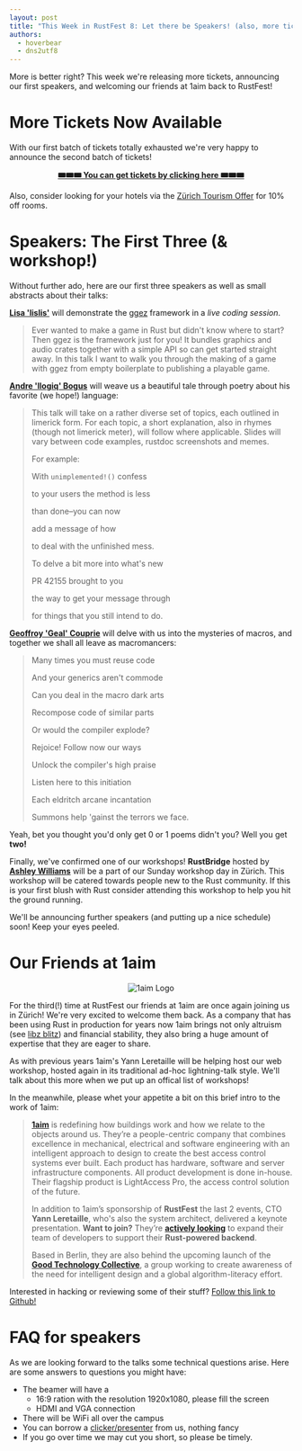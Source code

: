 ```yaml
---
layout: post
title: "This Week in RustFest 8: Let there be Speakers! (also, more tickets)"
authors:
  - hoverbear
  - dns2utf8
---
```


More is better right? This week we're releasing more tickets, announcing our first speakers, and welcoming our friends at 1aim back to RustFest!

# More Tickets Now Available

With our first batch of tickets totally exhausted we're very happy to announce the second batch of tickets!

<div style="text-align: center">
  <a href="https://ti.to/asquera-event-ug/rustfest-zurich/">
    <strong>🎟🎟🎟 You can get tickets by clicking here 🎟🎟🎟</strong>
  </a>
</div>


Also, consider looking for your hotels via the [Zürich Tourism Offer](https://www.zuerich.com/en/visit/rustfest-zuerich) for 10% off rooms.

# Speakers: The First Three (& workshop!)

Without further ado, here are our first three speakers as well as small abstracts about their talks:

[**Lisa 'lislis'**](https://github.com/lislis) will demonstrate the [ggez](http://ggez.rs/) framework in a *live coding session*.

> Ever wanted to make a game in Rust but didn't know where to start? Then ggez is the framework just for you! It bundles graphics and audio crates together with a simple API so can get started straight away. In this talk I want to walk you through the making of a game with ggez from empty boilerplate to publishing a playable game.

[**Andre 'llogiq' Bogus**](https://github.com/llogiq) will weave us a beautiful tale through poetry about his favorite (we hope!) language:

> This talk will take on a rather diverse set of topics, each outlined in limerick form. For each topic, a short explanation, also in rhymes (though not limerick meter), will follow where applicable. Slides will vary between code examples, rustdoc screenshots and memes.
>
> For example:
>
>
> With `unimplemented!()` confess
>
> to your users the method is less
>
> than done–you can now
>
> add a message of how
>
> to deal with the unfinished mess.
>
>
> To delve a bit more into what's new
>
> PR 42155 brought to you
>
> the way to get your message through
>
> for things that you still intend to do.

[**Geoffroy 'Geal' Couprie**](https://github.com/Geal/) will delve with us into the mysteries of macros, and together we shall all leave as macromancers:

> Many times you must reuse code
>
> And your generics aren't commode
>
> Can you deal in the macro dark arts
>
> Recompose code of similar parts
>
> Or would the compiler explode?
>
>
> Rejoice! Follow now our ways
>
> Unlock the compiler's high praise
>
> Listen here to this initiation
>
> Each eldritch arcane incantation
>
> Summons help 'gainst the terrors we face.

Yeah, bet you thought you'd only get 0 or 1 poems didn't you? Well you get **two!**

Finally, we've confirmed one of our workshops! **RustBridge** hosted by [**Ashley Williams**](https://github.com/ashleygwilliams) will be a part of our Sunday workshop day in Zürich. This workshop will be catered towards people new to the Rust community. If this is your first blush with Rust consider attending this workshop to help you hit the ground running.

We'll be announcing further speakers (and putting up a nice schedule) soon! Keep your eyes peeled.


# Our Friends at 1aim

<div style="text-align: center">
  <img alt="1aim Logo" src="/assets/sponsors/1aim.svg"/>
</div>

For the third(!) time at RustFest our friends at 1aim are once again joining us in Zürich! We're very excited to welcome them back. As a company that has been using Rust in production for years now 1aim brings not only altruism (see [libz blitz](http://blog.rustfest.eu/libz-blitz)) and financial stability, they also bring a huge amount of expertise that they are eager to share.

As with previous years 1aim's Yann Leretaille will be helping host our web workshop, hosted again in its traditional ad-hoc lightning-talk style. We'll talk about this more when we put up an offical list of workshops!

In the meanwhile, please whet your appetite a bit on this brief intro to the work of 1aim:

> **[1aim](https://1aim.com/)** is redefining how buildings work and how we relate to the objects around us. They’re a people-centric company that combines excellence in mechanical, electrical and software engineering with an intelligent approach to design to create the best access control systems ever built. Each product has hardware, software and server infrastructure components. All product development is done in-house. Their flagship product is LightAccess Pro, the access control solution of the future.
>
> In addition to 1aim’s sponsorship of **RustFest** the last 2 events, CTO **Yann Leretaille**, who's also the system architect, delivered a keynote presentation. **Want to join?** They’re **[actively looking](https://1aim.com/#careers)** to expand their team of developers to support their **Rust-powered backend**.
>
> Based in Berlin, they are also behind the upcoming launch of the **[Good Technology Collective](http://goodtechnologycollective.com/)**, a group working to create awareness of the need for intelligent design and a global algorithm-literacy effort.

Interested in hacking or reviewing some of their stuff? [Follow this link to Github!](https://github.com/1aim)

# FAQ for speakers

As we are looking forward to the talks some technical questions arise.
Here are some answers to questions you might have:

* The beamer will have a
    * 16:9 ration with the resolution 1920x1080, please fill the screen
    * HDMI and VGA connection
* There will be WiFi all over the campus
* You can borrow a [clicker/presenter](http://www.logitech.com/en-gb/product/wireless-presenter-r400-business) from us, nothing fancy
* If you go over time we may cut you short, so please be timely.
